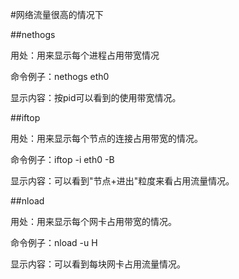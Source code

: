 #网络流量很高的情况下

##nethogs

用处：用来显示每个进程占用带宽情况

命令例子：nethogs eth0

显示内容：按pid可以看到的使用带宽情况。

##iftop

用处：用来显示每个节点的连接占用带宽的情况。

命令例子：iftop -i eth0 -B

显示内容：可以看到"节点+进出"粒度来看占用流量情况。

##nload

用处：用来显示每个网卡占用带宽的情况。

命令例子：nload -u H

显示内容：可以看到每块网卡占用流量情况。